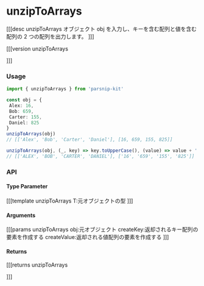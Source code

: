 # unzipToArrays
[[[desc unzipToArrays
オブジェクト obj を入力し、キーを含む配列と値を含む配列の 2 つの配列を出力します。
]]]

[[[version unzipToArrays
  
]]]
### Usage

```ts
import { unzipToArrays } from 'parsnip-kit'

const obj = {
 Alex: 16,
 Bob: 659,
 Carter: 155,
 Daniel: 825
}
unzipToArrays(obj)
// [['Alex', 'Bob', 'Carter', 'Daniel'], [16, 659, 155, 825]]

unzipToArrays(obj, (_, key) => key.toUpperCase(), (value) => value + '')
// [['ALEX', 'BOB', 'CARTER', 'DANIEL'], ['16', '659', '155', '825']]

```


### API

#### Type Parameter
[[[template unzipToArrays
T:元オブジェクトの型
]]]
#### Arguments
[[[params unzipToArrays
obj:元オブジェクト
createKey:返却されるキー配列の要素を作成する
createValue:返却される値配列の要素を作成する
]]]
#### Returns
[[[returns unzipToArrays

]]]